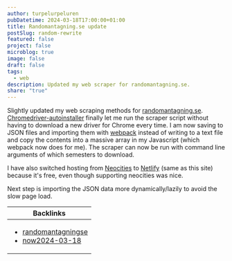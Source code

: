 ```yaml
---
author: turpelurpeluren
pubDatetime: 2024-03-18T17:00:00+01:00
title: Randomantagning.se update
postSlug: random-rewrite
featured: false
project: false
microblog: true
image: false
draft: false
tags:
  - web
description: Updated my web scraper for randomantagning.se.
share: "true"
---
```


Slightly updated my web scraping methods for [randomantagning.se](/posts/randomantagningse). [Chromedriver-autoinstaller](https://pypi.org/project/chromedriver-autoinstaller/) finally let me run the scraper script without having to download a new driver for Chrome every time. I am now saving to JSON files and importing them with [webpack](https://webpack.js.org/) instead of writing to a text file and copy the contents into a massive array in my Javascript (which webpack now does for me). The scraper can now be run with command line arguments of which semesters to download. 

I have also switched hosting from [Neocities](https://neocities.org/) to [Netlify](https://www.netlify.com/) (same as this site) because it's free, even though supporting neocities was nice. 

Next step is importing the JSON data more dynamically/lazily to avoid the slow page load. 

| Backlinks                                                                                                             |
| --------------------------------------------------------------------------------------------------------------------- |
| <ul><li>[randomantagningse](/posts/randomantagningse)</li><li>[now2024-03-18](/now)</li></ul> |
